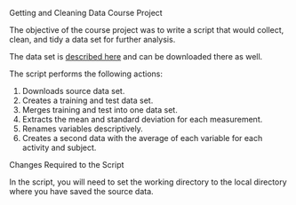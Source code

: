 Getting and Cleaning Data Course Project

The objective of the course project was to write a script that would collect, clean, and tidy a data set for further analysis. 

The data set is [described here](http://archive.ics.uci.edu/ml/datasets/Human+Activity+Recognition+Using+Smartphones#) and can be downloaded there as well.

The script performs the following actions:  
1. Downloads source data set.  
2. Creates a training and test data set.  
3. Merges training and test into one data set.  
4. Extracts the mean and standard deviation for each measurement.  
5. Renames variables descriptively.  
6. Creates a second data with the average of each variable for each activity and subject.

Changes Required to the Script

In the script, you will need to set the working directory to the local directory where you have saved the source data.


